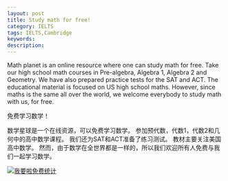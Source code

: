 ```yaml
---
layout: post
title: Study math for free!
category: IELTS
tags: IELTS,Cambridge
keywords: 
description:
---
```


Math planet is an online resource where one can study math for free. Take our high school math courses in Pre-algebra, Algebra 1, Algebra 2 and Geometry. We have also prepared practice tests for the SAT and ACT.
The educational material is focused on US high school maths. However, since maths is the same all over the world, we welcome everybody to study math with us, for free.

免费学习数学！

数学星球是一个在线资源，可以免费学习数学。 参加预代数，代数1，代数2和几何中的高中数学课程。 我们还为SAT和ACT准备了练习测试。
教材主要关注美国高中数学。 然而，由于数学在全世界都是一样的，所以我们欢迎所有人免费与我们一起学习数学。




<script language="javascript" type="text/javascript" src="//js.users.51.la/19176892.js"></script>
<noscript><a href="//www.51.la/?19176892" target="_blank"><img alt="&#x6211;&#x8981;&#x5566;&#x514D;&#x8D39;&#x7EDF;&#x8BA1;" src="//img.users.51.la/19176892.asp" style="border:none" /></a></noscript>

